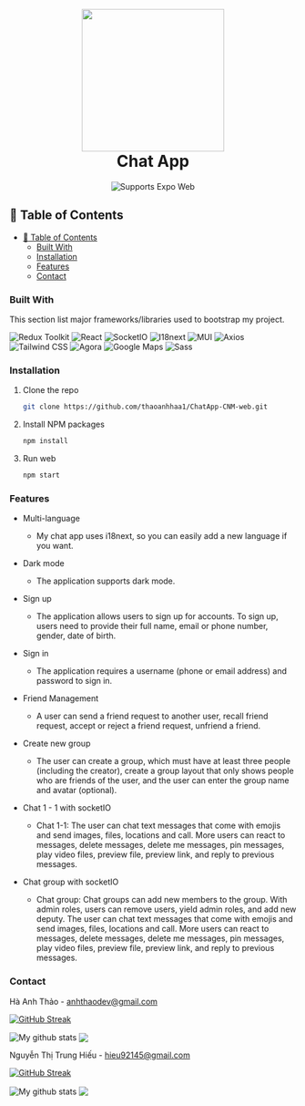 <h1 align="center">
  <br>
  <img src="https://themesbrand.com/chatvia/layouts/assets/images/logo-dark.png" alt="" width="250">
  <br>
  Chat App
  <br>
</h1>
<p align="center">
    <!-- Web -->
    <img alt="Supports Expo Web" longdesc="Supports Expo Web" src="https://img.shields.io/badge/web-000.svg?style=flat-square&logo=GOOGLE-CHROME&labelColor=4285F4&logoColor=fff" />
</p>

## 🚩 Table of Contents

-   [🚩 Table of Contents](#-table-of-contents)
    -   [Built With](#built-with)
    -   [Installation](#installation)
    -   [Features](#features)
    -   [Contact](#contact)

### Built With

This section list major frameworks/libraries used to bootstrap my project.

![Redux Toolkit](https://img.shields.io/badge/Redux_Toolkit-764ABC.svg?style=for-the-badge&logo=redux&logoColor=white)
![React](https://img.shields.io/badge/react-%2320232a.svg?logo=react&logoColor=%2361DAFB&style=for-the-badge)
![SocketIO](https://img.shields.io/badge/Socket.io-010101.svg?style=for-the-badge&logo=socketdotio&logoColor=white)
![I18next](https://img.shields.io/badge/i18next-26A69A.svg?style=for-the-badge&logo=i18next&logoColor=white)
![MUI](https://img.shields.io/badge/Material_UI-0081CB.svg?style=for-the-badge&logo=material-ui&logoColor=white)
![Axios](https://img.shields.io/badge/Axios-FF0000.svg?style=for-the-badge&logo=axios&logoColor=white)
![Tailwind CSS](https://img.shields.io/badge/Tailwind_CSS-38B2AC.svg?style=for-the-badge&logo=tailwind-css&logoColor=white)
![Agora](https://img.shields.io/badge/Agora-02569B.svg?style=for-the-badge&logo=agora&logoColor=white)
![Google Maps](https://img.shields.io/badge/Google_Maps-4285F4.svg?style=for-the-badge&logo=google-maps&logoColor=white)
![Sass](https://img.shields.io/badge/Sass-CC6699.svg?style=for-the-badge&logo=sass&logoColor=white)

### Installation

1. Clone the repo
    ```sh
    git clone https://github.com/thaoanhhaa1/ChatApp-CNM-web.git
    ```
2. Install NPM packages
    ```sh
    npm install
    ```
3. Run web
    ```sh
    npm start
    ```

### Features

-   Multi-language

    -   My chat app uses i18next, so you can easily add a new language if you want.

-   Dark mode

    -   The application supports dark mode.

-   Sign up

    -   The application allows users to sign up for accounts. To sign up, users need to provide their full name, email or phone number, gender, date of birth.

-   Sign in

    -   The application requires a username (phone or email address) and password to sign in.

-   Friend Management

    -   A user can send a friend request to another user, recall friend request, accept or reject a friend request, unfriend a friend.

-   Create new group

    -   The user can create a group, which must have at least three people (including the creator), create a group layout that only shows people who are friends of the user, and the user can enter the group name and avatar (optional).

-   Chat 1 - 1 with socketIO

    -   Chat 1-1: The user can chat text messages that come with emojis and send images, files, locations and call. More users can react to messages, delete messages, delete me messages, pin messages, play video files, preview file, preview link, and reply to previous messages.

-   Chat group with socketIO
    -   Chat group: Chat groups can add new members to the group. With admin roles, users can remove users, yield admin roles, and add new deputy. The user can chat text messages that come with emojis and send images, files, locations and call. More users can react to messages, delete messages, delete me messages, pin messages, play video files, preview file, preview link, and reply to previous messages.

### Contact

Hà Anh Thảo - anhthaodev@gmail.com

[![GitHub Streak](https://github-readme-streak-stats.herokuapp.com?user=thaoanhhaa1&theme=vue-dark&date_format=j%2Fn%5B%2FY%5D)](https://git.io/streak-stats)

<img align="center" src="https://github-readme-stats.vercel.app/api?username=thaoanhhaa1&show_icons=true&include_all_commits=true&theme=cobalt&hide_border=true" alt="My github stats" />

<img align="center" src="https://github-readme-stats.vercel.app/api/top-langs/?username=thaoanhhaa1&layout=compact&theme=cobalt&hide_border=true" />

Nguyễn Thị Trung Hiếu - hieu92145@gmail.com

[![GitHub Streak](https://github-readme-streak-stats.herokuapp.com?user=NguyenHieu09&theme=vue-dark&date_format=j%2Fn%5B%2FY%5D)](https://git.io/streak-stats)

<img align="center" src="https://github-readme-stats.vercel.app/api?username=NguyenHieu09&show_icons=true&include_all_commits=true&theme=cobalt&hide_border=true" alt="My github stats" />

<img align="center" src="https://github-readme-stats.vercel.app/api/top-langs/?username=NguyenHieu09&layout=compact&theme=cobalt&hide_border=true" />
